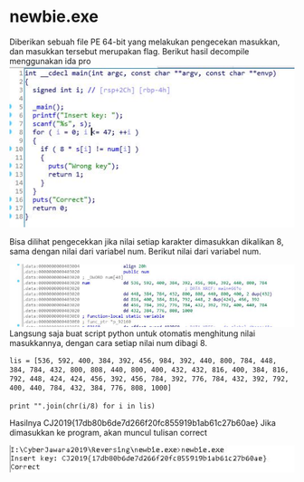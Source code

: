 # newbie.exe

Diberikan sebuah file PE 64-bit yang melakukan pengecekan masukkan, dan
masukkan tersebut merupakan flag. Berikut hasil decompile menggunakan ida pro
<br>
<img src="new1.jpg">

Bisa dilihat pengecekkan jika nilai setiap karakter dimasukkan dikalikan 8, sama dengan nilai dari variabel num. Berikut nilai dari variabel num.<br>

<img src="new2.jpg">
Langsung saja buat script python untuk otomatis menghitung nilai masukkannya, dengan cara setiap nilai num dibagi 8.<br>

```
lis = [536, 592, 400, 384, 392, 456, 984, 392, 440, 800, 784, 448, 384, 784, 432, 800, 808, 440, 800, 400, 432, 432, 816, 400, 384, 816, 792, 448, 424, 424, 456, 392, 456, 784, 392, 776, 784, 432, 392, 792, 400, 440, 784, 432, 384, 776, 808, 1000]

print "".join(chr(i/8) for i in lis)
```

Hasilnya CJ2019{17db80b6de7d266f20fc855919b1ab61c27b60ae} Jika dimasukkan ke program, akan muncul tulisan correct<br>

<img src="new3.jpg">


